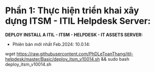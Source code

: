 # Phần 1: Thực hiện triển khai xây dựng ITSM - ITIL Helpdesk Server:

****DEPLOY INSTALL A ITIL - ITSM - HELPDESK - IT ASSETS SERVER:****
- Phiên bản mới nhất Feb.2024: 10.0.14:
  
wget https://raw.githubusercontent.com/PhDLeToanThang/itil-helpdesk/master/Basic/deploy_itsm_v10014.sh && sudo bash deploy_itsm_v10014.sh
